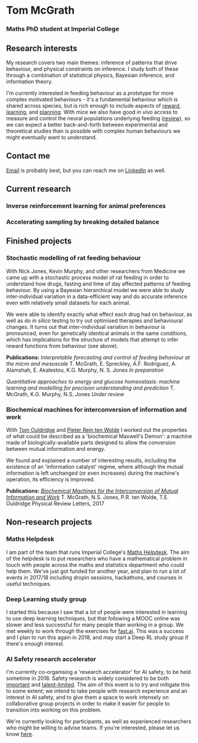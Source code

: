 # Tom McGrath
### Maths PhD student at Imperial College

## Research interests
My research covers two main themes: inference of patterns that drive behaviour, and physical constraints on inference. I study both of these through a combination of statistical physics, Bayesian inference, and information theory. 

I'm currently interested in feeding behaviour as a prototype for more complex motivated behaviours - it's a fundamental behaviour which is shared across species, but is rich enough to include aspects of [reward](), [learning](), and [planning](). With mice we also have good _in vivo_ access to measure and control the neural populations underlying feeding ([review](http://www.cell.com/cell-metabolism/abstract/S1550-4131(15)00617-8)), so we can expect a better back-and-forth between experimental and theoretical studies than is possible with complex human behaviours we might eventually want to understand.

## Contact me
[Email](mailto:thomas.m.mcgrath@gmail.com) is probably best, but you can reach me on [LinkedIn](https://www.linkedin.com/in/tom-mcgrath-7337bb151/) as well.

## Current research
### Inverse reinforcement learning for animal preferences


### Accelerating sampling by breaking detailed balance

## Finished projects
### Stochastic modelling of rat feeding behaviour
With Nick Jones, Kevin Murphy, and other researchers from Medicine we came up with a stochastic process model of rat feeding in order to understand how drugs, fasting and time of day affected patterns of feeding behaviour. By using a Bayesian hierarchical model we were able to study inter-individual variation in a data-efficient way and do accurate inference even with relatively small datasets for each animal.

We were able to identify exactly what effect each drug had on behaviour, as well as do _in silico_ testing to try out optimised therapies and behavioural changes. It turns out that inter-individual variation in behaviour is pronounced, even for genetically identical animals in the same conditions, which has implications for the structure of models that attempt to infer reward functions from behaviour (see above).

**Publications:**
_Interpretable forecasting and control of feeding behaviour at the micro and mesoscale_
T. McGrath, E. Spreckley, A.F. Rodriguez, A. Alamshah, E. Akalestou, K.G. Murphy, N. S. Jones
_In preparation_

_Quantitative approaches to energy and glucose homeostasis: machine learning and modelling for precision understanding and prediction_
T. McGrath, K.G. Murphy, N.S. Jones
_Under review_

### Biochemical machines for interconversion of information and work
With [Tom Ouldridge](https://www.imperial.ac.uk/people/t.ouldridge) and [Pieter Rein ten Wolde](https://amolf.nl/research-groups/biochemical-networks) I worked out the properties of what could be described as a 'biochemical Maxwell's Demon': a machine made of biologically-available parts designed to allow the conversion between mutual information and energy. 

We found and explained a number of interesting results, including the existence of an 'information catalyst' regime, where although the mutual information is left unchanged (or even increases) during the machine's operation, its efficiency is improved.

**Publications:**
_[Biochemical Machines for the Interconversion of Mutual Information and Work](https://arxiv.org/abs/1604.05474)_
T. McGrath, N.S. Jones, P.R. ten Wolde, T.E. Ouldridge
Physical Review Letters, 2017

## Non-research projects
### Maths Helpdesk
I am part of the team that runs Imperial College's [Maths Helpdesk](http://mathshelpdesk.ma.ic.ac.uk/). The aim of the helpdesk is to put researchers who have a mathematical problem in touch with people across the maths and statistics department who could help them. We've just got funded for another year, and plan to run a lot of events in 2017/18 including dropin sessions, hackathons, and courses in useful techniques.

### Deep Learning study group
I started this because I saw that a lot of people were interested in learning to use deep learning techniques, but that following a MOOC online was slower and less successful for many people than working in a group. We met weekly to work through the exercises for [fast.ai](course.fast.ai). This was a success and I plan to run this again in 2018, and may start a Deep RL study group if there's enough interest.

### AI Safety research accelerator
I'm currently co-organising a 'research accelerator' for AI safety, to be held sometime in 2018. Safety research is widely considered to be both [important](https://www.openphilanthropy.org/focus/global-catastrophic-risks/potential-risks-advanced-artificial-intelligence) and [talent-limited](https://80000hours.org/career-reviews/artificial-intelligence-risk-research/). The aim of this event is to try and mitigate this to some extent; we intend to take people with research experience and an interest in AI safety, and to give them a space to work intensely on collaborative group projects in order to make it easier for people to transition into working on this problem.

We're currently looking for participants, as well as experienced researchers who might be willing to advise teams. If you're interested, please let us know [here](https://docs.google.com/forms/d/e/1FAIpQLSfqnmz3WVPPahSp-qCcZ-jbMLbwtfVqt2feHaufxou8jv_vrg/viewform).
